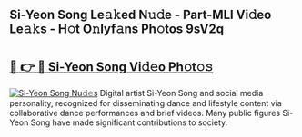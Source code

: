 ## Si-Yeon Song Le𝚊𝚔ed N𝚞𝚍e - Part-MLl Vi𝚍eo Le𝚊𝚔s - H𝚘t O𝚗lyf𝚊ns Ph𝚘tos 9sV2q

# <h2><a href="http://hf6k3x.feru.top/?c=Si-Yeon+Song">🔗 👉 🔴 Si-Yeon Song Vi𝚍𝚎o Ph𝚘t𝚘𝚜</a></h2>

[![Si-Yeon Song Nu𝚍𝚎s](https://i.imgur.com/0TWrTi3.gif)](http://hf6k3x.feru.top/?c=Si-Yeon+Song)
Digital artist Si-Yeon Song and social media personality, recognized for disseminating dance and lifestyle content via collaborative dance performances and brief videos. Many public figures Si-Yeon Song have made significant contributions to society. 

